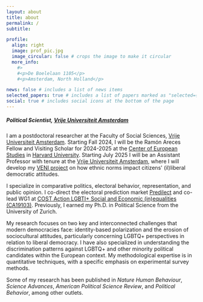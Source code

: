 ```yaml
---
layout: about
title: about
permalink: /
subtitle:

profile:
  align: right
  image: prof_pic.jpg
  image_circular: false # crops the image to make it circular
  more_info:
    #>
    #<p>De Boelelaan 1105</p>
    #<p>Amsterdam, North Holland</p>

news: false # includes a list of news items
selected_papers: true # includes a list of papers marked as "selected={true}"
social: true # includes social icons at the bottom of the page
---
```


##### Political Scientist, [Vrije Universiteit Amsterdam](https://vu.nl/en)

I am a postdoctoral researcher at the Faculty of Social Sciences, [Vrije Universiteit Amsterdam](https://vu.nl/en). Starting Fall 2024, I will be the Ramón Areces Fellow and Visiting Scholar for 2024-2025 at the [Center of European Studies](https://ces.fas.harvard.edu/) in [Harvard University](https://www.harvard.edu/). Starting July 2025 I will be an Assistant Professor with tenure at the [Vrije Universiteit Amsterdam](https://vu.nl/en), where I will develop my [VENI project](https://www.nwo.nl/en/calls/nwo-talent-programme) on how ethnic norms impact citizens' (il)liberal democratic attitudes.

I specialize in comparative politics, electoral behavior, representation, and public opinion. I co-direct the electoral prediction market [Predilect](http://predilect.org) and co-lead WG1 at [COST Action LGBTI+ Social and Economic (in)equalities (CA19103)](https://www.lgbtinequalities.eu/). Previously, I earned my Ph.D. in Political Science from the University of Zurich.

My research focuses on two key and interconnected challenges that modern democracies face: identity-based polarization and the erosion of sociocultural attitudes, particularly concerning LGBTQ+ perspectives in relation to liberal democracy. I have also specialized in understanding the discrimination patterns against LGBTQ+ and other minority political candidates within the European context. My methodological expertise is in quantitative techniques, with a specific emphasis on experimental survey methods.

Some of my research has been published in _Nature Human Behaviour_, _Science Advances_, _American Political Science Review_, and _Political Behavior_, among other outlets.
